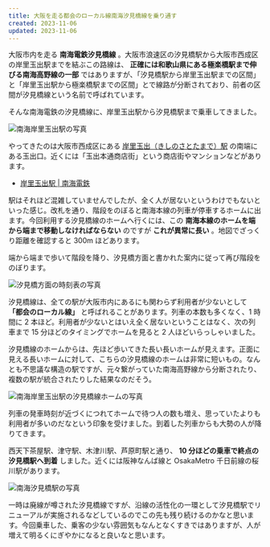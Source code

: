 ```yaml
---
title: 大阪を走る都会のローカル線南海汐見橋線を乗り通す
created: 2023-11-06
updated: 2023-11-06
---
```


大阪市内を走る **南海電鉄汐見橋線** 。大阪市浪速区の汐見橋駅から大阪市西成区の岸里玉出駅までを結ぶこの路線は、 **正確には和歌山県にある極楽橋駅まで伸びる南海高野線の一部** ではありますが、「汐見橋駅から岸里玉出駅までの区間」と「岸里玉出駅から極楽橋駅までの区間」とで線路が分断されており、前者の区間が汐見橋線という名前で呼ばれています。

そんな南海電鉄の汐見橋線に、岸里玉出駅から汐見橋駅まで乗車してきました。

![南海岸里玉出駅の写真](c1673041-4b76-4e46-68ff-b49bf656f000)

やってきたのは大阪市西成区にある [岸里玉出（きしのさとたまで）駅](https://www.nankai.co.jp/traffic/station/kishinosatotamade.html) の南端にある玉出口。近くには「玉出本通商店街」という商店街やマンションなどがあります。

- [岸里玉出駅 | 南海電鉄](https://www.nankai.co.jp/traffic/station/kishinosatotamade.html)

駅はそれほど混雑していませんでしたが、全く人が居ないというわけでもないといった感じ。改札を通り、階段をのぼると南海本線の列車が停車するホームに出ます。今回利用する汐見橋線のホームへ行くには、この **南海本線のホームを端から端まで移動しなければならない** のですが **これが異常に長い** 。地図でざっくり距離を確認すると 300m ほどあります。

端から端まで歩いて階段を降り、汐見橋方面と書かれた案内に従って再び階段をのぼります。

![汐見橋方面の時刻表の写真](ffd164ee-669f-413c-2a12-cf1a1e7a6700)

汐見橋線は、全ての駅が大阪市内にあるにも関わらず利用者が少ないとして **「都会のローカル線」** と呼ばれることがあります。列車の本数も多くなく、1 時間に 2 本ほど。利用者が少ないとはいえ全く居ないということはなく、次の列車まで 15 分ほどのタイミングでホームを見ると 2 人ほどいらっしゃいました。

汐見橋線のホームからは、先ほど歩いてきた長い長いホームが見えます。正面に見える長いホームに対して、こちらの汐見橋線のホームは非常に短いもの。なんとも不思議な構造の駅ですが、元々繋がっていた南海高野線から分断されたり、複数の駅が統合されたりした結果なのだそう。

![南海岸里玉出駅の汐見橋線ホームの写真](e33dbb6b-d896-409a-f3f3-bf76597f4800)

列車の発車時刻が近づくにつれてホームで待つ人の数も増え、思っていたよりも利用者が多いのだなという印象を受けました。到着した列車からも大勢の人が降りてきます。

西天下茶屋駅、津守駅、木津川駅、芦原町駅と通り、 **10 分ほどの乗車で終点の汐見橋駅へ到着** しました。近くには阪神なんば線と OsakaMetro 千日前線の桜川駅があります。

![南海汐見橋駅の写真](a341e4f6-fb61-41aa-4c01-9431e68a0800)

一時は廃線が噂された汐見橋線ですが、沿線の活性化の一環として汐見橋駅でリニューアルが実施されるなどしているのでこの先も残り続けるのかなと思います。今回乗車した、乗客の少ない雰囲気もなんとなくすきではありますが、人が増えて明るくにぎやかになると良いなと思います。
